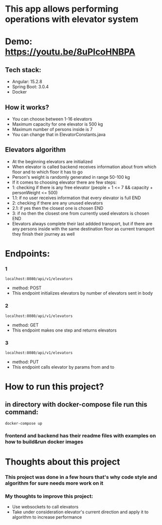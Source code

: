 # This app allows performing operations with elevator system
# Demo: https://youtu.be/8uPlcoHNBPA

## Tech stack:
* Angular: 15.2.8
* Spring Boot: 3.0.4
* Docker

## How it works?
* You can choose between 1-16 elevators
* Maximum capacity for one elevator is 500 kg
* Maximum number of persons inside is 7
* You can change that in ElevatorConstants.java

## Elevators algorithm
* At the beginning elevators are initialized
* When elevator is called backend receives information about from which floor and to which floor it has to go
* Person's weight is randomly generated in range 50-100 kg
* If it comes to choosing elevator there are few steps:
* 1: checking if there is any free elevator (people + 1 <= 7 && capacity + personWeight <= 500)
* 1.1: if no user receives information that every elevator is full END
* 2: checking if there are any unused elevators
* 2.1: if yes then the closest one is chosen END
* 3: if no then the closest one from currently used elevators is chosen END
* Elevators always complete their last addded transport, but if there are any persons inside with the same destination floor as current transport they finish their journey as well
# Endpoints:

### 1
```localhost:8080/api/v1/elevators```
* method: POST
* This endpoint initializes elevators by number of elevators sent in body

### 2
```localhost:8080/api/v1/elevators```
* method: GET
* This endpoint makes one step and returns elevators

### 3
```localhost:8080/api/v1/elevators```
* method: PUT
* This endpoint calls elevator by params from and to

# How to run this project?

## in directory with docker-compose file run this command:
```
docker-compose up
```

### frontend and backend has their readme files with examples on how to build&run docker images

# Thoughts about this project
### This project was done in a few hours that's why code style and algorithm for sure needs more work on it
### My thoughts to improve this project:
* Use websockets to call elevators
* Take under consideration elevator's current direction and apply it to algorithm to increase performance